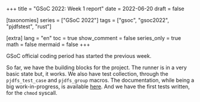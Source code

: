 +++
title = "GSoC 2022: Week 1 report"
date = 2022-06-20
draft = false

[taxonomies]
series = ["GSoC 2022"]
tags = ["gsoc", "gsoc2022", "pjdfstest", "rust"]

[extra]
lang = "en"
toc = true
show_comment = false
series_only = true
math = false
mermaid = false
+++

GSoC official coding period has started the previous week.

So far, we have the building blocks for the project.
The runner is in a very basic state but, it works.
We also have test collection, through the `pjdfs_test_case` and
`pjdfs_group` macros.
The documentation, while being a big work-in-progress,
is available [here](https://musikid.github.io/pjdfstest/).
And we have the first tests written, for the `chmod` syscall.
